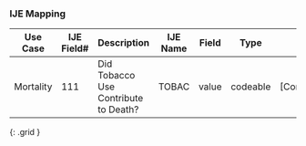 ### IJE Mapping

| **Use Case** |  **IJE Field#**   |  **Description**  | **IJE Name**  |  **Field**  |  **Type**  | **Value Set**  |
| :---------: | --------------- | ------------ | ------------- | ---------- | ---------- | -------------- |
| Mortality | 111 | Did Tobacco Use Contribute to Death? | TOBAC | value |codeable |[ContributoryTobaccoUseVS] |
{: .grid }
